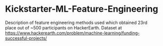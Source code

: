 # Kickstarter-ML-Feature-Engineering

Description of feature engineering methods used which obtained 23rd place out of ~500 participants on HackerEarth. Dataset at https://www.hackerearth.com/problem/machine-learning/funding-successful-projects/
